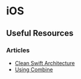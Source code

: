 # iOS

## Useful Resources

### Articles

- [Clean Swift Architecture](https://clean-swift.com/clean-swift-ios-architecture/)
- [Using Combine](https://heckj.github.io/swiftui-notes/)
